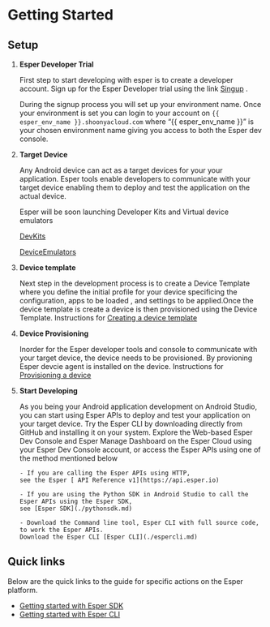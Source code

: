 # Getting Started

## Setup

1. **Esper Developer Trial** 

     First step to start developing with esper is to create a developer account. 
     Sign up for the Esper Developer trial using the link [Singup](http://www.esper.io/signup) .

     During the signup process you will set up your environment name. Once your environment is set you can login to your account on `{{ esper_env_name }}.shoonyacloud.com` where “{{ esper_env_name }}” is your chosen environment name giving you access to both the Esper dev console. 
  
2. **Target Device**  
 
     Any Android device can act as a target devices for your your application. Esper tools enable developers to communicate with your target device enabling them to deploy and test the application on the actual device.  

     Esper will be soon launching Developer Kits and Virtual device emulators  

     [DevKits](./devicekit.md)

     [DeviceEmulators](./emulator.md)

3. **Device template** 

     Next step in the development process is to create a Device Template where you define the initial profile for your device specificing the configuration, apps to be loaded , and settings to be applied.Once the device template is create a device is then provisioned using the  Device Template.
     Instructions for [Creating a device template](./devconsole/device-template/index.md)

4. **Device Provisioning** 

     Inorder for the Esper developer tools and console to communicate with your target device, the device needs to be provisioned. By provioning Esper devcie agent is installed on the device. 
     Instructions for  [Provisioning a device](./devconsole/device-provisioning/index.md)

5. **Start Developing** 

     As you being your Android application development on Android Studio, you can start using Esper APIs to deploy and test your application on your target device. Try the Esper CLI by downloading directly from GitHub and installing it on your system. Explore the Web-based Esper Dev Console and Esper Manage Dashboard on the Esper Cloud using your Esper Dev Console account, or access the Esper APIs using one of the method mentioned below

       - If you are calling the Esper APIs using HTTP, 
       see the Esper [ API Reference v1](https://api.esper.io)

       - If you are using the Python SDK in Android Studio to call the Esper APIs using the Esper SDK, 
       see [Esper SDK](./pythonsdk.md)

       - Download the Command line tool, Esper CLI with full source code, to work the Esper APIs. 
       Download the Esper CLI [Esper CLI](./espercli.md)

## Quick links

Below are the quick links to the guide for specific actions on the Esper platform.

- [Getting started with Esper SDK](./pythonsdk.md)
- [Getting started with Esper CLI](./espercli.md)

